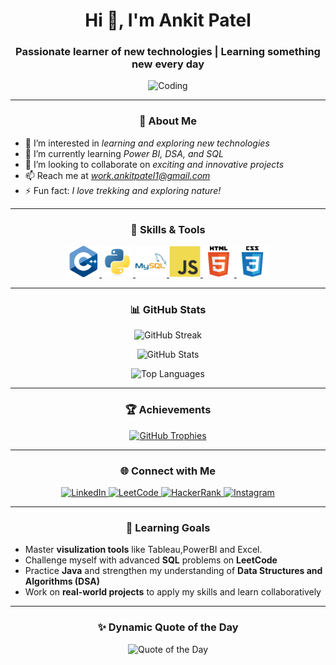 <h1 align="center">Hi 👋, I'm Ankit Patel</h1>
<h3 align="center">Passionate learner of new technologies | Learning something new every day</h3>

<div align="center">
  <img alt="Coding" width="500" src="https://camo.githubusercontent.com/4d9f5ecceb711eec6e2018f38a5677dc657c9738d4a65ba3b928c41c0a45b439/68747470733a2f2f6d69726f2e6d656469756d2e636f6d2f6d61782f313336302f302a37513379765349765f7430696f4a2d5a2e676966" />
</div>

---

<h3 align="center">🌟 About Me</h3>

- 👀 I’m interested in *learning and exploring new technologies*  
- 🌱 I’m currently learning *Power BI, DSA, and SQL*  
- 👯 I’m looking to collaborate on *exciting and innovative projects*  
- 📫 Reach me at *work.ankitpatel1@gmail.com*  
- ⚡ Fun fact: *I love trekking and exploring nature!*

---

<h3 align="center">🚀 Skills & Tools</h3>
<p align="center">
  <a href="https://www.w3schools.com/cpp/" target="_blank" rel="noreferrer">
    <img src="https://raw.githubusercontent.com/devicons/devicon/master/icons/cplusplus/cplusplus-original.svg" alt="cplusplus" width="50" height="50" />
  </a>
  <a href="https://www.python.org/" target="_blank" rel="noreferrer">
    <img src="https://raw.githubusercontent.com/devicons/devicon/master/icons/python/python-original.svg" alt="python" width="50" height="50" />
  </a>

  <a href="https://www.mysql.com/" target="_blank" rel="noreferrer">
    <img src="https://raw.githubusercontent.com/devicons/devicon/master/icons/mysql/mysql-original-wordmark.svg" alt="mysql" width="50" height="50" />
  </a>
  <a href="https://developer.mozilla.org/en-US/docs/Web/JavaScript" target="_blank" rel="noreferrer">
    <img src="https://raw.githubusercontent.com/devicons/devicon/master/icons/javascript/javascript-original.svg" alt="javascript" width="50" height="50" />
  </a>
  <a href="https://www.w3.org/html/" target="_blank" rel="noreferrer">
    <img src="https://raw.githubusercontent.com/devicons/devicon/master/icons/html5/html5-original-wordmark.svg" alt="html5" width="50" height="50" />
  </a>
  <a href="https://www.w3schools.com/css/" target="_blank" rel="noreferrer">
    <img src="https://raw.githubusercontent.com/devicons/devicon/master/icons/css3/css3-original-wordmark.svg" alt="css3" width="50" height="50" />
  </a>
</p>

---

<h3 align="center">📊 GitHub Stats</h3>
<p align="center">
  <img src="https://github-readme-streak-stats.herokuapp.com?user=AnkitPatel-12222396&theme=radical" alt="GitHub Streak" />
</p>
<p align="center">
  <img src="https://github-readme-stats.vercel.app/api?username=AnkitPatel-12222396&show_icons=true&theme=radical" alt="GitHub Stats" />
</p>
<p align="center">
  <img src="https://github-readme-stats.vercel.app/api/top-langs?username=AnkitPatel-12222396&layout=compact&theme=radical" alt="Top Languages" />
</p>

---

<h3 align="center">🏆 Achievements</h3>
<p align="center">
  <a href="https://github-profile-trophy.vercel.app/?username=AnkitPatel-12222396&theme=onedark">
    <img src="https://github-profile-trophy.vercel.app/?username=AnkitPatel-12222396&theme=onedark" alt="GitHub Trophies" />
  </a>
</p>

---

<h3 align="center">🌐 Connect with Me</h3>
<p align="center">
  <a href="https://www.linkedin.com/in/ankit-patel-2275-/" target="_blank">
    <img src="https://img.shields.io/badge/-LinkedIn-blue?style=for-the-badge&logo=linkedin" alt="LinkedIn" />
  </a>
  <a href="https://leetcode.com/u/ankitPatel_2275/" target="_blank">
    <img src="https://img.shields.io/badge/-LeetCode-orange?style=for-the-badge&logo=leetcode" alt="LeetCode" />
  </a>
  <a href="https://www.hackerrank.com/@learn_ankitpate1" target="_blank">
    <img src="https://img.shields.io/badge/-HackerRank-green?style=for-the-badge&logo=hackerrank" alt="HackerRank" />
  </a>
  <a href="https://instagram.com/ankit_patel_2275" target="_blank">
    <img src="https://img.shields.io/badge/-Instagram-purple?style=for-the-badge&logo=instagram" alt="Instagram" />
  </a>
</p>

---

<h3 align="center">📅 Learning Goals</h3>
<ul>
  <li>Master <strong>visulization tools</strong> like Tableau,PowerBI and Excel.</li>
  <li>Challenge myself with advanced <strong>SQL</strong> problems on <strong>LeetCode</strong></li>
  <li>Practice <strong>Java</strong> and strengthen my understanding of <strong>Data Structures and Algorithms (DSA)</strong></li>
  <li>Work on <strong>real-world projects</strong> to apply my skills and learn collaboratively</li>
</ul>

---

<h3 align="center">✨ Dynamic Quote of the Day</h3>
<p align="center">
  <img src="https://quotes-github-readme.vercel.app/api?type=horizontal&theme=radical" alt="Quote of the Day" />
</p>
